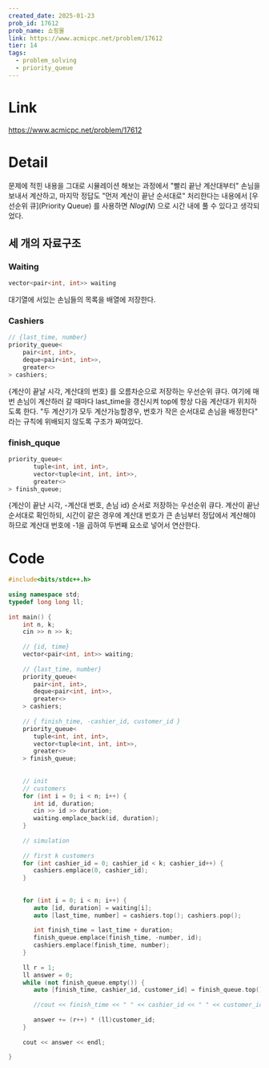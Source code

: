 ```yaml
---
created_date: 2025-01-23
prob_id: 17612
prob_name: 쇼핑몰
link: https://www.acmicpc.net/problem/17612
tier: 14
tags:
  - problem_solving
  - priority_queue
---
```

# Link
https://www.acmicpc.net/problem/17612


# Detail
문제에 적힌 내용을 그대로 시뮬레이션 해보는 과정에서 "빨리 끝난 계산대부터" 손님을 보내서 계산하고, 마지막 정답도 "먼저 계산이 끝난 순서대로" 처리한다는 내용에서 [우선순위 큐](Priority Queue)
를 사용하면 $N log(N)$ 으로 시간 내에 풀 수 있다고 생각되었다.


## 세 개의 자료구조
### Waiting
```cpp
vector<pair<int, int>> waiting
```
대기열에 서있는 손님들의 목록을 배열에 저장한다.

### Cashiers
```cpp
// {last_time, number}  
priority_queue<  
    pair<int, int>,  
    deque<pair<int, int>>,  
    greater<>  
> cashiers;
```
{계산이 끝날 시각, 계산대의 번호}
를 오름차순으로 저장하는 우선순위 큐다.
여기에 매번 손님이 계산하러 갈 때마다 last_time을 갱신시켜 top에 항상 다음 계산대가 위치하도록 한다.
"두 계산기가 모두 계산가능할경우, 번호가 작은 순서대로 손님을 배정한다" 라는 규칙에 위배되지 않도록 구조가 짜여있다.

### finish_quque
```cpp
priority_queue<  
       tuple<int, int, int>,  
       vector<tuple<int, int, int>>,  
       greater<>  
> finish_queue;  
```
{계산이 끝난 시각, -계산대 번호, 손님 id}
순서로 저장하는 우선순위 큐다. 
계산이 끝난 순서대로 확인하되, 시간이 같은 경우에 계산대 번호가 큰 손님부터 정답에서 계산해야 하므로 계산대 번호에 -1을 곱하여 두번째 요소로 넣어서 연산한다.

# Code
```cpp
#include<bits/stdc++.h>  
  
using namespace std;  
typedef long long ll;  
  
int main() {  
    int n, k;  
    cin >> n >> k;  
  
    // {id, time}  
    vector<pair<int, int>> waiting;  
  
    // {last_time, number}  
    priority_queue<  
       pair<int, int>,  
       deque<pair<int, int>>,  
       greater<>  
    > cashiers;  
  
    // { finish_time, -cashier_id, customer_id }  
    priority_queue<  
       tuple<int, int, int>,  
       vector<tuple<int, int, int>>,  
       greater<>  
    > finish_queue;  
  
  
    // init  
    // customers    
    for (int i = 0; i < n; i++) {  
       int id, duration;  
       cin >> id >> duration;  
       waiting.emplace_back(id, duration);  
    }  
  
    // simulation  
  
    // first k customers    
    for (int cashier_id = 0; cashier_id < k; cashier_id++) {  
       cashiers.emplace(0, cashier_id);  
    }  
  
  
    for (int i = 0; i < n; i++) {  
       auto [id, duration] = waiting[i];  
       auto [last_time, number] = cashiers.top(); cashiers.pop();  
  
       int finish_time = last_time + duration;  
       finish_queue.emplace(finish_time, -number, id);  
       cashiers.emplace(finish_time, number);  
    }  
  
    ll r = 1;  
    ll answer = 0;  
    while (not finish_queue.empty()) {  
       auto [finish_time, cashier_id, customer_id] = finish_queue.top(); finish_queue.pop();  
  
       //cout << finish_time << " " << cashier_id << " " << customer_id << endl;  
  
       answer += (r++) * (ll)customer_id;  
    }  
  
    cout << answer << endl;  
  
}
```